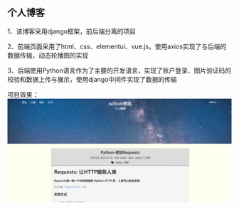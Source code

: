 
## 个人博客

1、该博客采用django框架，前后端分离的项目

2、前端页面采用了html、css、elementui、vue.js，使用axios实现了与后端的数据传输，动态轮播图的实现

3、后端使用Python语言作为了主要的开发语言，实现了账户登录、图片验证码的校验和数据上传与展示，使用django中间件实现了数据的传输

项目效果：
![png](https://github.com/willow017/blog/blob/master/214763_6266ac568be01_thumb.png)

